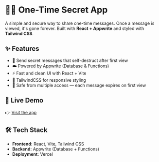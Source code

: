 # 🕵️‍♀️ One-Time Secret App

A simple and secure way to share one-time messages. Once a message is viewed, it's gone forever. Built with **React + Appwrite** and styled with **Tailwind CSS**.

## ✨ Features

- 🔐 Send secret messages that self-destruct after first view
- ☁️ Powered by Appwrite (Database & Functions)
- ⚡ Fast and clean UI with React + Vite
- 🎨 TailwindCSS for responsive styling
- 🧪 Safe from multiple access — each message expires on first view

## 🚀 Live Demo

👉 [Visit the app](https://one-time-msg.vercel.app/)


## 🛠️ Tech Stack

- **Frontend:** React, Vite, Tailwind CSS
- **Backend:** Appwrite (Database + Functions)
- **Deployment:** Vercel
